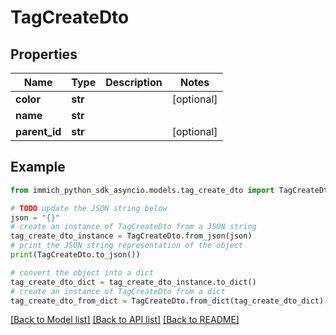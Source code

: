 # TagCreateDto


## Properties

Name | Type | Description | Notes
------------ | ------------- | ------------- | -------------
**color** | **str** |  | [optional] 
**name** | **str** |  | 
**parent_id** | **str** |  | [optional] 

## Example

```python
from immich_python_sdk_asyncio.models.tag_create_dto import TagCreateDto

# TODO update the JSON string below
json = "{}"
# create an instance of TagCreateDto from a JSON string
tag_create_dto_instance = TagCreateDto.from_json(json)
# print the JSON string representation of the object
print(TagCreateDto.to_json())

# convert the object into a dict
tag_create_dto_dict = tag_create_dto_instance.to_dict()
# create an instance of TagCreateDto from a dict
tag_create_dto_from_dict = TagCreateDto.from_dict(tag_create_dto_dict)
```
[[Back to Model list]](../README.md#documentation-for-models) [[Back to API list]](../README.md#documentation-for-api-endpoints) [[Back to README]](../README.md)


